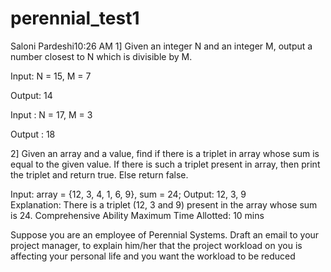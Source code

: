 # perennial_test1
Saloni Pardeshi10:26 AM
1] Given an integer N and an integer M, output a number closest to N which is divisible by M.

Input: N = 15, M = 7

Output: 14
 

Input : N = 17, M = 3 

Output : 18

2] Given an array and a value, find if there is a triplet in array whose sum is equal to the given value. If there is such a triplet present in array, then print the triplet and return true. Else return false.

Input: array = {12, 3, 4, 1, 6, 9}, sum = 24; Output: 12, 3, 9                
Explanation: There is a triplet (12, 3 and 9) present in the array whose sum is 24.
Comprehensive Ability
Maximum Time Allotted: 10 mins


Suppose you are an employee of Perennial Systems. Draft an email to your project manager, to explain him/her that the project workload on you is affecting your personal life and you want the workload to be reduced